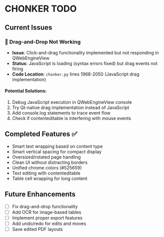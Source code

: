 # CHONKER TODO

## Current Issues

### 🐛 Drag-and-Drop Not Working
- **Issue**: Click-and-drag functionality implemented but not responding in QWebEngineView
- **Status**: JavaScript is loading (syntax errors fixed) but drag events not firing
- **Code Location**: `chonker.py` lines 1968-2050 (JavaScript drag implementation)

#### Potential Solutions:
1. Debug JavaScript execution in QWebEngineView console
2. Try Qt-native drag implementation instead of JavaScript
3. Add console.log statements to trace event flow
4. Check if contenteditable is interfering with mouse events

## Completed Features ✅
- Smart text wrapping based on content type
- Smart vertical spacing for compact display  
- Oversized/rotated page handling
- Clean UI without distracting borders
- Unified chrome colors (#525659)
- Text editing with contenteditable
- Table cell wrapping for long content

## Future Enhancements
- [ ] Fix drag-and-drop functionality
- [ ] Add OCR for image-based tables
- [ ] Implement proper export features
- [ ] Add undo/redo for edits and moves
- [ ] Save edited PDF layouts